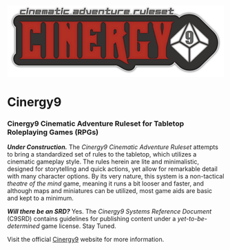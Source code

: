![Cinergy9 Logo](./Cinergy9.logo.png)

# Cinergy9

### Cinergy9 Cinematic Adventure Ruleset for Tabletop Roleplaying Games (RPGs)

***Under Construction.*** The *Cinergy9 Cinematic Adventure Ruleset* attempts to bring a standardized set of rules to the tabletop, which utilizes a cinematic gameplay style. The rules herein are lite and minimalistic, designed for storytelling and quick actions, yet allow for remarkable detail with many character options. By its very nature, this system is a non-tactical *theatre of the mind* game, meaning it runs a bit looser and faster, and although maps and miniatures can be utilized, most game aids are basic and kept to a minimum.

***Will there be an SRD?*** Yes. The *Cinergy9 Systems Reference Document* (C9SRD) contains guidelines for publishing content under a *yet-to-be-determined* game license. Stay Tuned.

Visit the official [Cinergy9](https://cinergy9.games) website for more information.
